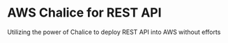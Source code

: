 # AWS Chalice for REST API

Utilizing the power of Chalice to deploy REST API into AWS without efforts
